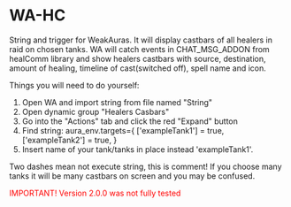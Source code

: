 # WA-HC
String and trigger for WeakAuras.
It will display castbars of all healers in raid on chosen tanks.
WA will catch events in CHAT_MSG_ADDON from healComm library and show healers castbars with source, destination, amount of healing, timeline of cast(switched off), spell name and icon.

Things you will need to do yourself:
1. Open WA and import string from file named "String"
2. Open dynamic group "Healers Casbars"
3. Go into the "Actions" tab and click the red "Expand" button
4. Find string:
 aura_env.targets={
    ['exampleTank1'] = true,
    ['exampleTank2'] = true,
}
5. Insert name of your tank/tanks in place instead 'exampleTank1'. 

Two dashes mean not execute string, this is comment!
If you choose many tanks it will be many castbars on screen and you may be confused.

<font color="red">IMPORTANT! Version 2.0.0 was not fully tested</font>
